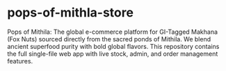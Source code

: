 # pops-of-mithla-store
Pops of Mithila: The global e-commerce platform for GI-Tagged Makhana (Fox Nuts) sourced directly from the sacred ponds of Mithila. We blend ancient superfood purity with bold global flavors. This repository contains the full single-file web app with live stock, admin, and order management features.
